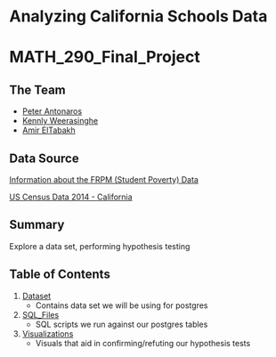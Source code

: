 # Analyzing California Schools Data
# MATH_290_Final_Project

## The Team
- [Peter Antonaros](https://github.com/peterantonarosjr)
- [Kennly Weerasinghe](https://github.com/wskennly)
- [Amir ElTabakh](https://github.com/sfnxboy)

## Data Source

[Information about the FRPM (Student Poverty) Data](https://www.cde.ca.gov/ds/ad/filesspfrpm.asp)

[US Census Data 2014 - California](ACSST5Y2014.S1901_metadata)


## Summary
Explore a data set, performing hypothesis testing

## Table of Contents
1. [Dataset](https://github.com/peterantonarosjr/MATH_290_FinalProject/tree/main/Dataset)
    * Contains data set we will be using for postgres
2. [SQL_Files](https://github.com/peterantonarosjr/MATH_290_FinalProject/tree/main/SQL_Files)
    * SQL scripts we run against our postgres tables
3. [Visualizations](https://github.com/peterantonarosjr/MATH_290_FinalProject/tree/main/Visualizations)
    * Visuals that aid in confirming/refuting our hypothesis tests

